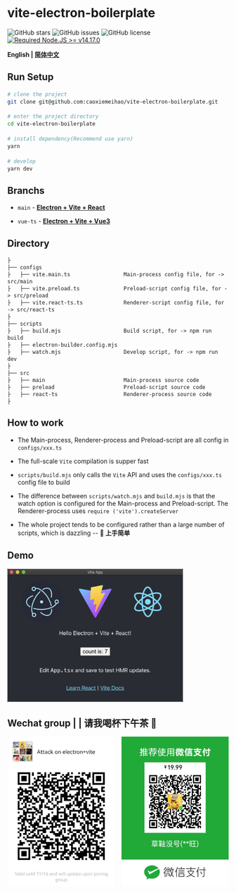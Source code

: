# vite-electron-boilerplate

![GitHub stars](https://img.shields.io/github/stars/caoxiemeihao/vite-electron-boilerplate?color=fa6470&style=flat)
![GitHub issues](https://img.shields.io/github/issues/caoxiemeihao/vite-electron-boilerplate?color=d8b22d&style=flat)
![GitHub license](https://img.shields.io/github/license/caoxiemeihao/vite-electron-boilerplate?style=flat)
[![Required Node.JS >= v14.17.0](https://img.shields.io/static/v1?label=node&message=%3E=14.17.0&logo=node.js&color=3f893e&style=flat)](https://nodejs.org/about/releases)

**English | [简体中文](README.zh-CN.md)**
## Run Setup

  ```bash
  # clone the project
  git clone git@github.com:caoxiemeihao/vite-electron-boilerplate.git

  # enter the project directory
  cd vite-electron-boilerplate

  # install dependency(Recommend use yarn)
  yarn

  # develop
  yarn dev
  ```

## Branchs

- `main` - **[Electron + Vite + React](https://github.com/caoxiemeihao/vite-electron-boilerplate/tree/main)**

- `vue-ts` - **[Electron + Vite + Vue3](https://github.com/caoxiemeihao/vite-electron-boilerplate/tree/vue-ts)**

## Directory

```tree
├
├── configs
├   ├── vite.main.ts                 Main-process config file, for -> src/main
├   ├── vite.preload.ts              Preload-script config file, for -> src/preload
├   ├── vite.react-ts.ts             Renderer-script config file, for -> src/react-ts
├
├── scripts
├   ├── build.mjs                    Build script, for -> npm run build
├   ├── electron-builder.config.mjs
├   ├── watch.mjs                    Develop script, for -> npm run dev
├
├── src
├   ├── main                         Main-process source code
├   ├── preload                      Preload-script source code
├   ├── react-ts                     Renderer-process source code
├
```

## How to work

- The Main-process, Renderer-process and Preload-script are all config in `configs/xxx.ts`

- The full-scale `Vite` compilation is supper fast

- `scripts/build.mjs` only calls the `Vite` API and uses the `configs/xxx.ts` config file to build

- The difference between `scripts/watch.mjs` and `build.mjs` is that the watch option is configured for the Main-process and Preload-script. The Renderer-process uses `require ('vite').createServer`

- The whole project tends to be configured rather than a large number of scripts, which is dazzling -- **🥳 上手简单**

## Demo

<img width="400px" src="https://raw.githubusercontent.com/caoxiemeihao/blog/main/vite-electron-boilerplate/react-win.png" />

## Wechat group | | 请我喝杯下午茶 🥳

<div style="display:flex;">
  <img width="244px" src="https://raw.githubusercontent.com/caoxiemeihao/blog/main/assets/wechat/group/qrcode.jpg" />
  &nbsp;&nbsp;&nbsp;&nbsp;
  <img width="244px" src="https://raw.githubusercontent.com/caoxiemeihao/blog/main/assets/wechat/%24qrcode/%2419.99.png" />
</div>
